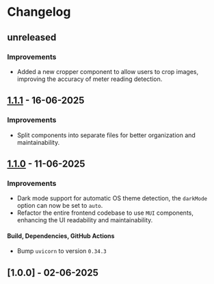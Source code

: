 # Changelog

## unreleased

### Improvements
- Added a new cropper component to allow users to crop images, improving the accuracy of meter reading detection.

## [1.1.1] - 16-06-2025

### Improvements
- Split components into separate files for better organization and maintainability.

## [1.1.0] - 11-06-2025

### Improvements

- Dark mode support for automatic OS theme detection, the `darkMode` option can now be set to `auto`.
- Refactor the entire frontend codebase to use `MUI` components, enhancing the UI readability and maintainability.

#### Build, Dependencies, GitHub Actions

- Bump `uvicorn` to version `0.34.3`

## [1.0.0] - 02-06-2025


[1.1.1]: https://github.com/NirKli/WattBot/compare/v1.0.0...v1.1.1
[1.1.0]: https://github.com/NirKli/WattBot/compare/v1.0.0...v1.1.0